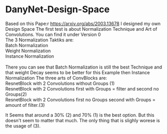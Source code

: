 # DanyNet-Design-Space

Based on this Pape:r https://arxiv.org/abs/2003.13678 I designed my own Design Space
The first test is about Normalization Technique and Art of Convolutions. You can find it under Version 0<br/>
The 3 Normalization Taktiks are:<br/>
Batch Normalization<br/>
Weight Normalization<br/>
Instance Normalization<br/>  
There you can see that Batch Normalization is still the best Technique and that weight Decay seems to be better for this Example then Instance Normalization
The three arts of ConvBlocks are:<br/>
ResnetBlock with 2 Convolutions without Groups (1)<br/>
ResnetBlock with 2 Convolutions first with Groups = filter and second no Groups(2)<br/>
ResnetBlock with 2 Convolutions first no Groups second with Groups = amount of filter.(3)<br/>

It Seems that around a 30% (2) and 70% (1) is the best option. But this doesn't seem to matter that much. The only thing that is slighly worese is the usage of (3).
